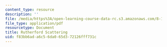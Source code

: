 ```yaml
---
content_type: resource
description: ''
file: /media/https%3A/open-learning-course-data-rc.s3.amazonaws.com/8-13-14-experimental-physics-i-ii-junior-lab-fall-2016-spring-2017/f83bb6ada6c56da065d372126fff731c_MIT8_13-14F16-S17exp15.pdf
file_type: application/pdf
resourcetype: Document
title: Rutherford Scattering
uid: f83bb6ad-a6c5-6da0-65d3-72126fff731c
---
```

